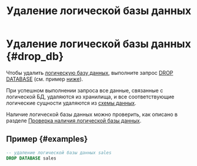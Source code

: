 ﻿---
layout: default
title: Удаление логической базы данных
nav_order: 2
parent: Управление схемой данных
grand_parent: Работа с системой
has_children: false
---

# Удаление логической базы данных {#drop_db}

Чтобы удалить [логическую базу данных](../../../overview/main_concepts/logical_db/logical_db.md), 
выполните запрос [DROP DATABASE](../../../reference/sql_plus_requests/DROP_DATABASE/DROP_DATABASE.md) 
(см. пример [ниже](#examples)).

При успешном выполнении запроса все данные, связанные с логической БД, удаляются из хранилища, и 
все соответствующие логические сущности удаляются из [схемы данных](../../../overview/main_concepts/logical_schema/logical_schema.md).

Наличие логической базы данных можно проверить, как описано в разделе [Проверка наличия логической базы данных](../entity_presence_check/entity_presence_check.md#db_check).

## Пример {#examples}

``` sql
-- удаление логической базы данных sales
DROP DATABASE sales
```